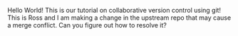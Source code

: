 Hello World! This is our tutorial on collaborative version control using git!
This is Ross and I am making a change in the upstream repo that may cause a merge conflict. Can you figure out how to resolve it?
